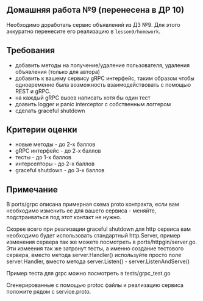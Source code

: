## Домашняя работа №9 (перенесена в ДР 10)

Необходимо доработать сервис объявлений из ДЗ №9.
Для этого аккуратно перенесите его реализацию в `lesson9/homework`.

## Требования

- добавить методы на получение/удаление пользователя, удаления объявления (только для автора)
- добавить к вашему сервису gRPC интерфейс, таким образом чтобы одновременно была возможность взаимодействовать
  с помощью REST и gRPC.
- на каждый gRPC вызов написать хотя бы один тест
- доавить logger и panic interceptor с собственным логгером
- сделать graceful shutdown

## Критерии оценки

- новые методы - до 2-х баллов
- gRPC интерфейс - до 2-х баллов
- тесты - до 1-х баллов
- интерсепторы - до 2-х баллов
- graceful shutdown - до 3-х баллов

## Примечание

В ports/grpc описана примерная схема proto контракта, если вам необходимо изменить ее для вашего сервиса - меняйте,
подстраиваться под этот контакт не нужно.

Скорее всего при реализации graceful shutdown для http сервиса вам необходимо будет использовать стандартный http.Server,
пример изменения сервера так же можете посмотреть в ports/httpgin/server.go. Эти измеения так же затронут тесты, а именно создание
тестового сервера, вместо метода server.Handler() используйте просто поле server.Handler, вместо метода server.Listen() - server.ListenAndServe()

Пример теста для grpc можно посмотреть в tests/grpc_test.go

Сгенерированные с помощью protoc файлы и реализацию сервиса положите рядом с service.proto.
